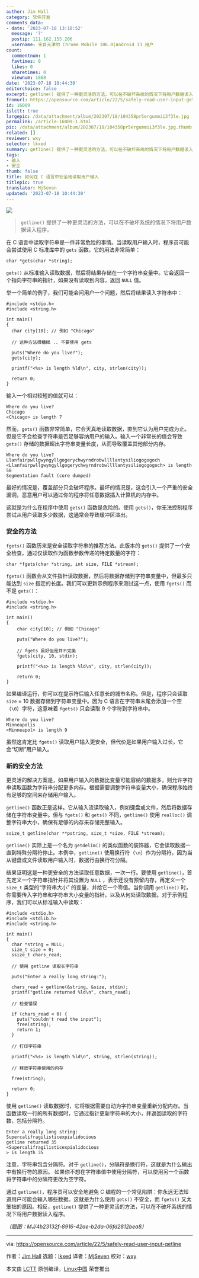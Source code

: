 ```yaml
---
author: Jim Hall
category: 软件开发
comments_data:
- date: '2023-07-18 13:10:52'
  message: '?'
  postip: 111.162.155.206
  username: 来自天津的 Chrome Mobile 106.0|Android 13 用户
count:
  commentnum: 1
  favtimes: 0
  likes: 0
  sharetimes: 0
  viewnum: 1868
date: '2023-07-18 10:44:30'
editorchoice: false
excerpt: getline() 提供了一种更灵活的方法，可以在不破坏系统的情况下将用户数据读入程序。
fromurl: https://opensource.com/article/22/5/safely-read-user-input-getline
id: 16009
islctt: true
largepic: /data/attachment/album/202307/18/104358pr5ergummii3f3le.jpg
permalink: /article-16009-1.html
pic: /data/attachment/album/202307/18/104358pr5ergummii3f3le.jpg.thumb.jpg
related: []
reviewer: wxy
selector: lkxed
summary: getline() 提供了一种更灵活的方法，可以在不破坏系统的情况下将用户数据读入程序。
tags:
- 输入
- 安全
thumb: false
title: 如何在 C 语言中安全地读取用户输入
titlepic: true
translator: MjSeven
updated: '2023-07-18 10:44:30'
---
```


![](/data/attachment/album/202307/18/104358pr5ergummii3f3le.jpg)



> 
> `getline()` 提供了一种更灵活的方法，可以在不破坏系统的情况下将用户数据读入程序。
> 
> 
> 


在 C 语言中读取字符串是一件非常危险的事情。当读取用户输入时，程序员可能会尝试使用 C 标准库中的 `gets` 函数。它的用法非常简单：



```
char *gets(char *string);

```

`gets()` 从标准输入读取数据，然后将结果存储在一个字符串变量中。它会返回一个指向字符串的指针，如果没有读取到内容，返回 `NULL` 值。


举一个简单的例子，我们可能会问用户一个问题，然后将结果读入字符串中：



```
#include <stdio.h>
#include <string.h>

int main()
{
  char city[10]; // 例如 "Chicago"

  // 这种方法很糟糕 .. 不要使用 gets

  puts("Where do you live?");
  gets(city);

  printf("<%s> is length %ld\n", city, strlen(city));

  return 0;
}

```

输入一个相对较短的值就可以：



```
Where do you live?
Chicago
<Chicago> is length 7

```

然而，`gets()` 函数非常简单，它会天真地读取数据，直到它认为用户完成为止。但是它不会检查字符串是否足够容纳用户的输入。输入一个非常长的值会导致 `gets()` 存储的数据超出字符串变量长度，从而导致覆盖其他部分内存。



```
Where do you live?
Llanfairpwllgwyngyllgogerychwyrndrobwllllantysiliogogogoch
<Llanfairpwllgwyngyllgogerychwyrndrobwllllantysiliogogogoch> is length 58
Segmentation fault (core dumped)

```

最好的情况是，覆盖部分只会破坏程序。最坏的情况是，这会引入一个严重的安全漏洞，恶意用户可以通过你的程序将任意数据插入计算机的内存中。


这就是为什么在程序中使用 `gets()` 函数是危险的。使用 `gets()`，你无法控制程序尝试从用户读取多少数据，这通常会导致缓冲区溢出。


### 安全的方法


`fgets()` 函数历来是安全读取字符串的推荐方法。此版本的 `gets()` 提供了一个安全检查，通过仅读取作为函数参数传递的特定数量的字符：



```
char *fgets(char *string, int size, FILE *stream);

```

`fgets()` 函数会从文件指针读取数据，然后将数据存储到字符串变量中，但最多只能达到 `size` 指定的长度。我们可以更新示例程序来测试这一点，使用 `fgets()` 而不是 `gets()`：



```
#include <stdio.h>
#include <string.h>

int main()
{
    char city[10]; // 例如 "Chicago"

    puts("Where do you live?");

    // fgets 虽好但是并不完美
    fgets(city, 10, stdin);

    printf("<%s> is length %ld\n", city, strlen(city));

    return 0;
}

```

如果编译运行，你可以在提示符后输入任意长的城市名称。但是，程序只会读取 `size` = 10 数据存储到字符串变量中。因为 C 语言在字符串末尾会添加一个空（`\0`）字符，这意味着 `fgets()` 只会读取 9 个字符到字符串中。



```
Where do you live?
Minneapolis
<Minneapol> is length 9

```

虽然这肯定比 `fgets()` 读取用户输入更安全，但代价是如果用户输入过长，它会“切断”用户输入。


### 新的安全方法


更灵活的解决方案是，如果用户输入的数据比变量可能容纳的数据多，则允许字符串读取函数为字符串分配更多内存。根据需要调整字符串变量大小，确保程序始终有足够的空间来存储用户输入。


`getline()` 函数正是这样。它从输入流读取输入，例如键盘或文件，然后将数据存储在字符串变量中。但与 `fgets()` 和 `gets()` 不同，`getline()` 使用 `realloc()` 调整字符串大小，确保有足够的内存来存储完整输入。



```
ssize_t getline(char **pstring, size_t *size, FILE *stream);

```

`getline()` 实际上是一个名为 `getdelim()` 的类似函数的装饰器，它会读取数据一直到特殊分隔符停止。本例中，`getline()` 使用换行符（`\n`）作为分隔符，因为当从键盘或文件读取用户输入时，数据行由换行符分隔。


结果证明这是一种更安全的方法读取任意数据，一次一行。要使用 `getline()`，首先定义一个字符串指针并将其设置为 `NULL` ，表示还没有预留内存，再定义一个 `size_t` 类型的“字符串大小” 的变量，并给它一个零值。当你调用 `getline()` 时，你需要传入字符串和字符串大小变量的指针，以及从何处读取数据。对于示例程序，我们可以从标准输入中读取：



```
#include <stdio.h>
#include <stdlib.h>
#include <string.h>

int main()
{
  char *string = NULL;
  size_t size = 0;
  ssize_t chars_read;

  // 使用 getline 读取长字符串

  puts("Enter a really long string:");

  chars_read = getline(&string, &size, stdin);
  printf("getline returned %ld\n", chars_read);

  // 检查错误

  if (chars_read < 0) {
    puts("couldn't read the input");
    free(string);
    return 1;
  }

  // 打印字符串

  printf("<%s> is length %ld\n", string, strlen(string));

  // 释放字符串使用的内存

  free(string);

  return 0;
}

```

使用 `getline()` 读取数据时，它将根据需要自动为字符串变量重新分配内存。当函数读取一行的所有数据时，它通过指针更新字符串的大小，并返回读取的字符数，包括分隔符。



```
Enter a really long string:
Supercalifragilisticexpialidocious
getline returned 35
<Supercalifragilisticexpialidocious
> is length 35

```

注意，字符串包含分隔符。对于 `getline()`，分隔符是换行符，这就是为什么输出中有换行符的原因。 如果你不想在字符串值中使用分隔符，可以使用另一个函数将字符串中的分隔符更改为空字符。


通过 `getline()`，程序员可以安全地避免 C 编程的一个常见陷阱：你永远无法知道用户可能会输入哪些数据。这就是为什么使用 `gets()` 不安全，而 `fgets()` 又太笨拙的原因。相反，`getline()` 提供了一种更灵活的方法，可以在不破坏系统的情况下将用户数据读入程序。


*（题图：MJ/4b23132f-8916-42ae-b2da-06fd2812bea8）*




---


via: <https://opensource.com/article/22/5/safely-read-user-input-getline>


作者：[Jim Hall](https://opensource.com/users/jim-hall) 选题：[lkxed](https://github.com/lkxed) 译者：[MjSeven](https://github.com/MjSeven) 校对：[wxy](https://github.com/wxy)


本文由 [LCTT](https://github.com/LCTT/TranslateProject) 原创编译，[Linux中国](https://linux.cn/) 荣誉推出